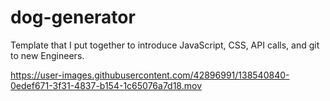 # dog-generator

Template that I put together to introduce JavaScript, CSS, API calls, and git to new Engineers. 


https://user-images.githubusercontent.com/42896991/138540840-0edef671-3f31-4837-b154-1c65076a7d18.mov

